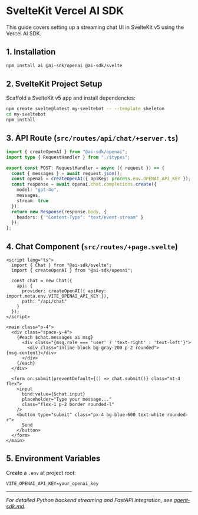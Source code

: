 # SvelteKit Vercel AI SDK

This guide covers setting up a streaming chat UI in SvelteKit v5 using the Vercel AI SDK.

## 1. Installation

```bash
npm install ai @ai-sdk/openai @ai-sdk/svelte
```

## 2. SvelteKit Project Setup

Scaffold a SvelteKit v5 app and install dependencies:

```bash
npm create svelte@latest my-sveltebot -- --template skeleton
cd my-sveltebot
npm install
```

## 3. API Route (`src/routes/api/chat/+server.ts`)

```ts
import { createOpenAI } from "@ai-sdk/openai";
import type { RequestHandler } from "./$types";

export const POST: RequestHandler = async ({ request }) => {
  const { messages } = await request.json();
  const openai = createOpenAI({ apiKey: process.env.OPENAI_API_KEY });
  const response = await openai.chat.completions.create({
    model: "gpt-4o",
    messages,
    stream: true
  });
  return new Response(response.body, {
    headers: { "Content-Type": "text/event-stream" }
  });
};
```

## 4. Chat Component (`src/routes/+page.svelte`)

```svelte
<script lang="ts">
  import { Chat } from "@ai-sdk/svelte";
  import { createOpenAI } from "@ai-sdk/openai";

  const chat = new Chat({
    api: {
      provider: createOpenAI({ apiKey: import.meta.env.VITE_OPENAI_API_KEY }),
      path: "/api/chat"
    }
  });
</script>

<main class="p-4">
  <div class="space-y-4">
    {#each $chat.messages as msg}
      <div class="{msg.role === 'user' ? 'text-right' : 'text-left'}">
        <div class="inline-block bg-gray-200 p-2 rounded">{msg.content}</div>
      </div>
    {/each}
  </div>

  <form on:submit|preventDefault={() => chat.submit()} class="mt-4 flex">
    <input
      bind:value={$chat.input}
      placeholder="Type your message..."
      class="flex-1 p-2 border rounded-l"
    />
    <button type="submit" class="px-4 bg-blue-600 text-white rounded-r">
      Send
    </button>
  </form>
</main>
```

## 5. Environment Variables

Create a `.env` at project root:

```
VITE_OPENAI_API_KEY=your_openai_key
```

---
*For detailed Python backend streaming and FastAPI integration, see [agent-sdk.md](./agent-sdk.md).*
